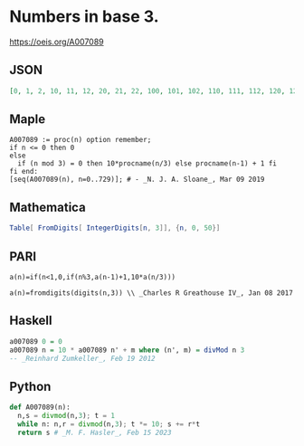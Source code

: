 # Numbers in base 3\.
https://oeis.org/A007089
## JSON
```JSON
[0, 1, 2, 10, 11, 12, 20, 21, 22, 100, 101, 102, 110, 111, 112, 120, 121, 122, 200, 201, 202, 210, 211, 212, 220, 221, 222, 1000, 1001, 1002, 1010, 1011, 1012, 1020, 1021, 1022, 1100, 1101, 1102, 1110, 1111, 1112, 1120, 1121, 1122, 1200, 1201, 1202, 1210, 1211]
```
## Maple
```Maple
A007089 := proc(n) option remember;
if n <= 0 then 0
else
  if (n mod 3) = 0 then 10*procname(n/3) else procname(n-1) + 1 fi
fi end:
[seq(A007089(n), n=0..729)]; # - _N. J. A. Sloane_, Mar 09 2019
```
## Mathematica
```Mathematica
Table[ FromDigits[ IntegerDigits[n, 3]], {n, 0, 50}]
```
## PARI
```PARI
a(n)=if(n<1,0,if(n%3,a(n-1)+1,10*a(n/3)))
```
```PARI
a(n)=fromdigits(digits(n,3)) \\ _Charles R Greathouse IV_, Jan 08 2017
```
## Haskell
```Haskell
a007089 0 = 0
a007089 n = 10 * a007089 n' + m where (n', m) = divMod n 3
-- _Reinhard Zumkeller_, Feb 19 2012
```
## Python
```Python
def A007089(n):
  n,s = divmod(n,3); t = 1
  while n: n,r = divmod(n,3); t *= 10; s += r*t
  return s # _M. F. Hasler_, Feb 15 2023
```
